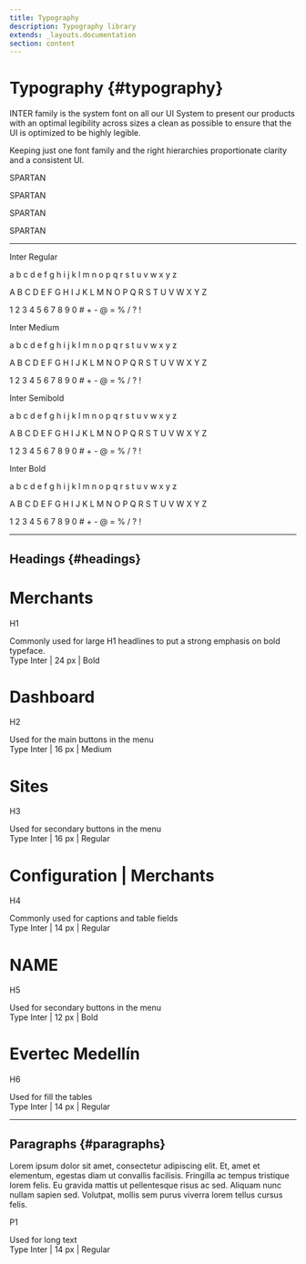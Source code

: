 ```yaml
---
title: Typography
description: Typography library
extends: _layouts.documentation
section: content
---
```


# Typography {#typography}

INTER family is the system font on all our UI System to present our products with an optimal legibility across sizes a clean as possible to ensure that the UI is optimized to be highly legible.

Keeping just one font family and the right hierarchies proportionate clarity and a consistent UI.

<div>
    <p class="font-normal text-5xl my-1 text-gray-500 text-center ">SPARTAN</P>
    <p class="font-medium text-5xl my-1 text-gray-500 text-center ">SPARTAN</P>
    <p class="font-semibold text-5xl my-1 text-gray-500 text-center ">SPARTAN</P>
    <p class="font-bold text-5xl my-1 text-gray-500 text-center ">SPARTAN</P>
</div>

<hr>

<div class="flex flex-col sm:flex-row flex-wrap justify-between gap-2">
    <div class="w-full sm:w-2/5">
        <p class="font-normal">Inter Regular</p>
        <p class="font-normal">a b c d e f g h i j k l m n o p q r s t u v w x y z</p>
        <p class="font-normal">A B C D E F G H I J K L M N O P Q R S T U V W X Y Z</p>
        <p class="font-normal">1 2 3 4 5 6 7 8 9 0 # + - @ = % / ? !</p>
    </div>
    <div class="w-full sm:w-2/5">
        <p class="font-medium">Inter Medium</p>
        <p class="font-medium">a b c d e f g h i j k l m n o p q r s t u v w x y z</p>
        <p class="font-medium">A B C D E F G H I J K L M N O P Q R S T U V W X Y Z</p>
        <p class="font-medium">1 2 3 4 5 6 7 8 9 0 # + - @ = % / ? !</p>
    </div>
    <div class="w-full sm:w-2/5">
        <p class="font-semibold">Inter Semibold</p>
        <p class="font-semibold">a b c d e f g h i j k l m n o p q r s t u v w x y z</p>
        <p class="font-semibold">A B C D E F G H I J K L M N O P Q R S T U V W X Y Z</p>
        <p class="font-semibold">1 2 3 4 5 6 7 8 9 0 # + - @ = % / ? !</p>
    </div>
    <div class="w-full sm:w-2/5">
        <p class="font-bold">Inter Bold</p>
        <p class="font-bold">a b c d e f g h i j k l m n o p q r s t u v w x y z</p>
        <p class="font-bold">A B C D E F G H I J K L M N O P Q R S T U V W X Y Z</p>
        <p class="font-bold">1 2 3 4 5 6 7 8 9 0 # + - @ = % / ? !</p>
    </div>
</div>

<hr>

## Headings {#headings}

<div class="flex flex-col sm:flex-row md:flex-row lg:flex-row justify-between content-start mb-5">
    <div class="rounded-md border-2 border-gray-200 bg-white p-5 h-full w-full sm:w-1/2 md:w-1/2 text-center ">
        <h1 class="font-bold text-2xl text-gray-800 p-0 m-0">Merchants</h1>
    </div>
    <div class="ml-0 sm:ml-6 w-full sm:w-1/2 lg:w-1/2">
        <p class="font-bold text-lg m-0">H1</p>
        <p class="text-sm text-justify m-0">Commonly used for large H1 headlines to put a strong emphasis on bold typeface.<br>Type Inter | 24 px | Bold</p>
    </div>
</div>

<div class="flex flex-col sm:flex-row md:flex-row lg:flex-row justify-between content-start mb-5">
    <div class="rounded-md border-2 border-gray-200 bg-white p-5 h-full w-full sm:w-1/2 md:w-1/2 text-center ">
        <h1 class="font-medium text-base text-gray-700 p-0 m-0">Dashboard</h1>
    </div>
    <div class="ml-0 sm:ml-6 w-full sm:w-1/2 lg:w-1/2">
        <p class="font-bold text-lg m-0">H2</p>
        <p class="text-sm text-justify m-0">Used for the main buttons in the menu<br>Type Inter | 16 px | Medium</p>
    </div>
</div>

<div class="flex flex-col sm:flex-row md:flex-row lg:flex-row justify-between content-start mb-5">
    <div class="rounded-md border-2 border-gray-200 bg-white p-5 h-full w-full sm:w-1/2 md:w-1/2 text-center ">
        <h1 class="font-normal text-base text-gray-400 p-0 m-0">Sites</h1>
    </div>
    <div class="ml-0 sm:ml-6 w-full sm:w-1/2 lg:w-1/2">
        <p class="font-bold text-lg m-0">H3</p>
        <p class="text-sm text-justify m-0">Used for secondary buttons in the menu<br>Type Inter | 16 px | Regular</p>
    </div>
</div>

<div class="flex flex-col sm:flex-row md:flex-row lg:flex-row justify-between content-start mb-5">
    <div class="rounded-md border-2 border-gray-200 bg-white p-5 h-full w-full sm:w-1/2 md:w-1/2 text-center ">
        <h1 class="font-normal text-sm text-gray-400 p-0 m-0">Configuration | Merchants</h1>
    </div>
    <div class="ml-0 sm:ml-6 w-full sm:w-1/2 lg:w-1/2">
        <p class="font-bold text-lg m-0">H4</p>
        <p class="text-sm text-justify m-0">Commonly used for captions and table fields<br>Type Inter | 14 px | Regular</p>
    </div>
</div>

<div class="flex flex-col sm:flex-row md:flex-row lg:flex-row justify-between content-start mb-5">
    <div class="rounded-md border-2 border-gray-200 bg-white p-5 h-full w-full sm:w-1/2 md:w-1/2 text-center ">
        <h1 class="font-bold text-xs text-gray-800 p-0 m-0">NAME</h1>
    </div>
    <div class="ml-0 sm:ml-6 w-full sm:w-1/2 lg:w-1/2">
        <p class="font-bold text-lg m-0">H5</p>
        <p class="text-sm text-justify m-0">Used for secondary buttons in the menu<br>Type Inter | 12 px | Bold</p>
    </div>
</div>

<div class="flex flex-col sm:flex-row md:flex-row lg:flex-row justify-between content-start mb-5">
    <div class="rounded-md border-2 border-gray-200 bg-white p-5 h-full w-full sm:w-1/2 md:w-1/2 text-center ">
        <h1 class="font-normal text-sm text-gray-500 p-0 m-0">Evertec Medellín</h1>
    </div>
    <div class="ml-0 sm:ml-6 w-full sm:w-1/2 lg:w-1/2">
        <p class="font-bold text-lg m-0">H6</p>
        <p class="text-sm text-justify m-0">Used for fill the tables<br>Type Inter | 14 px | Regular</p>
    </div>
</div>

<hr>

## Paragraphs {#paragraphs}

<div class="flex flex-col sm:flex-row md:flex-row lg:flex-row justify-between content-start mb-5">
    <div class="rounded-md border-2 border-gray-200 bg-white p-5 h-full w-full sm:w-1/2 md:w-1/2">
        <p class="font-normal text-sm text-gray-500 p-0 m-0 text-justify">Lorem ipsum dolor sit amet, consectetur adipiscing elit. Et, amet et elementum, egestas diam ut convallis facilisis. Fringilla ac tempus tristique lorem felis. Eu gravida mattis ut pellentesque risus ac sed. Aliquam nunc nullam sapien sed. Volutpat, mollis sem purus viverra lorem tellus cursus felis.</p>
    </div>
    <div class="ml-0 sm:ml-6 w-full sm:w-1/2 lg:w-1/2">
        <p class="font-bold text-lg m-0">P1</p>
        <p class="text-sm text-justify m-0">Used for long text<br>Type Inter | 14 px | Regular</p>
    </div>
</div>

<!--@component('_partials.iframe', ["height" => "114px; "])
<div class="px-4 py-8 bg-white">

    <div class="max-w-3xl mx-auto space-y-4 flex flex-col items-center justify-start sm:space-y-0 sm:flex-row szm:items-end sm:justify-around">
        <button class="btn btn-dark" type="button">
            Button
        </button>
    </div>

</div>
@endcomponent

``` html
<button class="btn btn-dark" type="button">
    Button asdsad
</button>
```

-->
